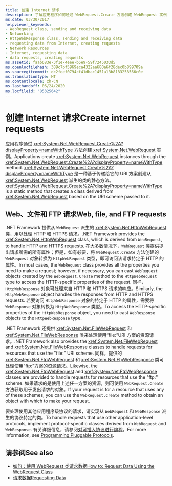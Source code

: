 ```yaml
---
title: 创建 Internet 请求
description: 了解应用程序如何通过 WebRequest.Create 方法创建 WebRequest 实例，该方法可基于传递给它的 URI 方案创建派生类。
ms.date: 03/30/2017
helpviewer_keywords:
- WebRequest class, sending and receiving data
- Networking
- HttpWebResponse class, sending and receiving data
- requesting data from Internet, creating requests
- Network Resources
- Internet, requesting data
- data requests, creating requests
ms.assetid: faab683e-3f1e-4eee-b5e9-59f7245033d5
ms.openlocfilehash: 389c7bf5969eca4322aa680a6f28dec0b899709a
ms.sourcegitcommit: dc2feef0794cf41dbac1451a13b8183258566c0e
ms.translationtype: HT
ms.contentlocale: zh-CN
ms.lasthandoff: 06/24/2020
ms.locfileid: "85325642"
---
```

# <a name="create-internet-requests"></a><span data-ttu-id="197d8-103">创建 Internet 请求</span><span class="sxs-lookup"><span data-stu-id="197d8-103">Create internet requests</span></span>

<span data-ttu-id="197d8-104">应用程序通过 <xref:System.Net.WebRequest.Create%2A?displayProperty=nameWithType> 方法创建 <xref:System.Net.WebRequest> 实例。</span><span class="sxs-lookup"><span data-stu-id="197d8-104">Applications create <xref:System.Net.WebRequest> instances through the <xref:System.Net.WebRequest.Create%2A?displayProperty=nameWithType> method.</span></span> <span data-ttu-id="197d8-105"><xref:System.Net.WebRequest.Create%2A?displayProperty=nameWithType> 是一种基于传递给它的 URI 方案创建从 <xref:System.Net.WebRequest> 派生的类的静态方法。</span><span class="sxs-lookup"><span data-stu-id="197d8-105"><xref:System.Net.WebRequest.Create%2A?displayProperty=nameWithType> is a static method that creates a class derived from <xref:System.Net.WebRequest> based on the URI scheme passed to it.</span></span>  
  
## <a name="web-file-and-ftp-requests"></a><span data-ttu-id="197d8-106">Web、文件和 FTP 请求</span><span class="sxs-lookup"><span data-stu-id="197d8-106">Web, file, and FTP requests</span></span>

<span data-ttu-id="197d8-107">.NET Framework 提供从 `WebRequest` 派生的 <xref:System.Net.HttpWebRequest> 类，用以处理 HTTP 和 HTTPS 请求。</span><span class="sxs-lookup"><span data-stu-id="197d8-107">.NET Framework provides the <xref:System.Net.HttpWebRequest> class, which is derived from `WebRequest`, to handle HTTP and HTTPS requests.</span></span> <span data-ttu-id="197d8-108">在大多数情况下，`WebRequest` 类提供提出请求所需的所有属性；但是，如有必要，将 `WebRequest.Create` 方法创建的 `WebRequest` 对象转换为 `HttpWebRequest` 类型，即可访问该请求特定于 HTTP 的属性。</span><span class="sxs-lookup"><span data-stu-id="197d8-108">In most cases, the `WebRequest` class provides all the properties you need to make a request; however, if necessary, you can cast `WebRequest` objects created by the `WebRequest.Create` method to the `HttpWebRequest` type to access the HTTP-specific properties of the request.</span></span> <span data-ttu-id="197d8-109">同样，`HttpWebResponse` 对象可处理来自 HTTP 和 HTTPS 请求的响应。</span><span class="sxs-lookup"><span data-stu-id="197d8-109">Similarly, the `HttpWebResponse` object handles the responses from HTTP and HTTPS requests.</span></span> <span data-ttu-id="197d8-110">若要访问 `HttpWebResponse` 对象的特定于 HTTP 的属性，需要将 `WebResponse` 对象转换为 `HttpWebResponse` 类型。</span><span class="sxs-lookup"><span data-stu-id="197d8-110">To access the HTTP-specific properties of the `HttpWebResponse` object, you need to cast `WebResponse` objects to the `HttpWebResponse` type.</span></span>  
  
<span data-ttu-id="197d8-111">.NET Framework 还提供 <xref:System.Net.FileWebRequest> 和 <xref:System.Net.FileWebResponse> 类来处理使用“file:”URI 方案的资源请求。</span><span class="sxs-lookup"><span data-stu-id="197d8-111">.NET Framework also provides the <xref:System.Net.FileWebRequest> and <xref:System.Net.FileWebResponse> classes to handle requests for resources that use the "file:" URI scheme.</span></span> <span data-ttu-id="197d8-112">同样，提供的 <xref:System.Net.FtpWebRequest> 和 <xref:System.Net.FtpWebResponse> 类可处理使用“ftp:”方案的资源请求。</span><span class="sxs-lookup"><span data-stu-id="197d8-112">Likewise, the <xref:System.Net.FtpWebRequest> and <xref:System.Net.FtpWebResponse> classes are provided to handle requests for resources that use the "ftp:" scheme.</span></span> <span data-ttu-id="197d8-113">如果请求的是使用上述任一方案的资源，则可使用 `WebRequest.Create` 方法获取用于发出请求的对象。</span><span class="sxs-lookup"><span data-stu-id="197d8-113">If your request is for a resource that uses any of these schemes, you can use the `WebRequest.Create` method to obtain an object with which to make your request.</span></span>  
  
<span data-ttu-id="197d8-114">要处理使用其他应用程序级协议的请求，请实现从 `WebRequest` 和 `WebResponse` 派生的协议特定的类。</span><span class="sxs-lookup"><span data-stu-id="197d8-114">To handle requests that use other application-level protocols, implement protocol-specific classes derived from `WebRequest` and `WebResponse`.</span></span> <span data-ttu-id="197d8-115">有关详细信息，请参阅[对可插入协议进行编程](programming-pluggable-protocols.md)。</span><span class="sxs-lookup"><span data-stu-id="197d8-115">For more information, see [Programming Pluggable Protocols](programming-pluggable-protocols.md).</span></span>  
  
## <a name="see-also"></a><span data-ttu-id="197d8-116">请参阅</span><span class="sxs-lookup"><span data-stu-id="197d8-116">See also</span></span>

- [<span data-ttu-id="197d8-117">如何：使用 WebRequest 类请求数据</span><span class="sxs-lookup"><span data-stu-id="197d8-117">How to: Request Data Using the WebRequest Class</span></span>](how-to-request-data-using-the-webrequest-class.md)
- [<span data-ttu-id="197d8-118">请求数据</span><span class="sxs-lookup"><span data-stu-id="197d8-118">Requesting Data</span></span>](requesting-data.md)
